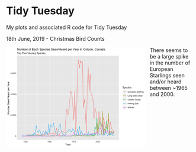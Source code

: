 # Tidy Tuesday
My plots and associated R code for Tidy Tuesday

18th June, 2019 - Christmas Bird Counts

<img src="TT_18062019.png"
     style="float: left; margin-right: 10px;"
     alt = "Number of Each Species Seen/Heard per Year in Ontario, Canada - Top Five Varying Species"
     width = "75%"/>

There seems to be a large spike in the number of European Starlings seen and/or heard between ~1965 and 2000.